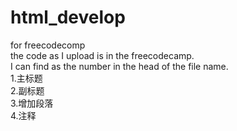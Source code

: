 # html_develop
for freecodecomp  
the code as I upload is in the freecodecamp.  
I can find as the number in the head of the file name.  
1.主标题  
2.副标题  
3.增加段落  
4.注释  
